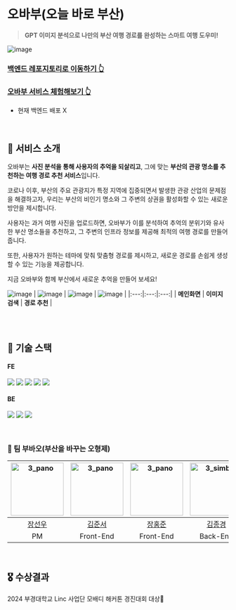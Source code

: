 # 오바부(오늘 바로 부산)
> **GPT 이미지 분석으로 나만의 부산 여행 경로를 완성하는 스마트 여행 도우미!**

![image](https://github.com/user-attachments/assets/6b173a9d-1b87-4dd7-aab1-33a871b19341)


### [백엔드 레포지토리로 이동하기 👆](https://github.com/JONG-KYEONG)
### [오바부 서비스 체험해보기 👆](https://obabu.netlify.app/)
- 현재 백엔드 배포 X

<br>


## 🤖 서비스 소개
오바부는 **사진 분석을 통해 사용자의 추억을 되살리고**, 그에 맞는 **부산의 관광 명소를 추천하는 여행 경로 추천 서비스**입니다. 

코로나 이후, 부산의 주요 관광지가 특정 지역에 집중되면서 발생한 관광 산업의 문제점을 해결하고자, 우리는 부산의 비인기 명소와 그 주변의 상권을 활성화할 수 있는 새로운 방안을 제시합니다.

사용자는 과거 여행 사진을 업로드하면, 오바부가 이를 분석하여 추억의 분위기와 유사한 부산 명소들을 추천하고, 그 주변의 인프라 정보를 제공해 최적의 여행 경로를 만들어줍니다. 

또한, 사용자가 원하는 테마에 맞춰 맞춤형 경로를 제시하고, 새로운 경로를 손쉽게 생성할 수 있는 기능을 제공합니다.

지금 오바부와 함께 부산에서 새로운 추억을 만들어 보세요!

![image](https://github.com/user-attachments/assets/18c60a0d-d1be-41a0-a267-fc0f03f85708)
| ![image](https://github.com/user-attachments/assets/f606e834-8f00-42fa-a395-8e3965b46633) | ![image](https://github.com/user-attachments/assets/3484727d-d579-49a6-acab-08e4d2db61f1) | ![image](https://github.com/user-attachments/assets/b01cdd7e-6080-42ee-91ee-3f031e606319) |
|:---:|:---:|:---:|
| **메인화면** | **이미지 검색** | **경로 추천** |

<br>

<br>



## 🔦 기술 스택
#### FE
<img src="https://img.shields.io/badge/react-61DAFB?style=for-the-badge&logo=react&logoColor=white"> <img src="https://img.shields.io/badge/JavaScript-F7DF1E?style=for-the-badge&logo=JavaScript&logoColor=white"/> <img src="https://img.shields.io/badge/Axios-5A29E4?style=for-the-badge&logo=Axios&logoColor=white"/> <img src="https://img.shields.io/badge/Tailwind_CSS-38B2AC?style=for-the-badge&logo=tailwind-css&logoColor=white"> <img src="https://img.shields.io/badge/Netlify-00C7B7?style=for-the-badge&logo=netlify&logoColor=white">

#### BE
<img src="https://img.shields.io/badge/Spring-6DB33F?style=for-the-badge&logo=Spring&logoColor=white"/> <img src="https://img.shields.io/badge/MariaDB-003545?style=for-the-badge&logo=mariadb&logoColor=white"/> <img src="https://img.shields.io/badge/Chat GPT-333333?style=for-the-badge&logo=stomp&logoColor=white"/>

<br>





### 🐼 팀 부바오(부산을 바꾸는 오형제)
|  <img src="https://avatars.githubusercontent.com/u/51250442?v=4" alt="3_pano" width="120" height="120">  | <img src="https://avatars.githubusercontent.com/u/112786665?v=4" alt="3_pano" width="120" height="120"> | <img src="https://avatars.githubusercontent.com/u/35947667?v=4" alt="3_pano" width="120" height="120">  | <img src="https://avatars.githubusercontent.com/u/111286262?v=4" alt="3_simba" width="120" height="120"> | <img src="https://avatars.githubusercontent.com/u/130421104?v=4" alt="3_miki" width="120" height="120"> |
| :------------------------------------------------------------------------------------------------------: | :----------------------------------------------------------------------------------------------------: | :------------------------------------------------------------------------------------------------------: | :-----------------------------------------------------------------------------------------------------: | :-----------------------------------------------------------------------------------------------------: |
|  [장선우](https://github.com/InSange)   |    [김준서](https://github.com/oesnuj)     |    [장홍준](https://github.com/wkdghdwns199)   |     [김종경](https://github.com/JONG-KYEONG)   |      [함규빈](https://github.com/PororoAndFriends)      |
| PM |  Front-End |  Front-End  |  Back-End |  Back-End


<br>

## 🎖 수상결과
2024 부경대학교 Linc 사업단 모배디 해커톤 경진대회 대상🥇








<br>
<br>
<br>




